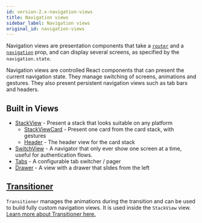 ```yaml
---
id: version-2.x-navigation-views
title: Navigation views
sidebar_label: Navigation views
original_id: navigation-views
---
```


Navigation views are presentation components that take a [`router`](routers.html) and a [`navigation`](navigation-prop.html) prop, and can display several screens, as specified by the `navigation.state`.

Navigation views are controlled React components that can present the current navigation state. They manage switching of screens, animations and gestures. They also present persistent navigation views such as tab bars and headers.

## Built in Views

- [StackView](https://github.com/react-navigation/react-navigation-stack/blob/master/src/views/StackView/StackView.js) - Present a stack that looks suitable on any platform
    + [StackViewCard](https://github.com/react-navigation/react-navigation-stack/blob/master/src/views/StackView/StackViewCard.js) - Present one card from the card stack, with gestures
    + [Header](https://github.com/react-navigation/react-navigation-stack/blob/master/src/views/Header/Header.js) - The header view for the card stack
- [SwitchView](https://github.com/react-navigation/react-navigation/blob/master/src/views/SwitchView/SwitchView.js) - A navigator that only ever show one screen at a time, useful for authentication flows.
- [Tabs](https://github.com/react-navigation/react-navigation-tabs) - A configurable tab switcher / pager
- [Drawer](https://github.com/react-navigation/react-navigation-drawer) - A view with a drawer that slides from the left


## [Transitioner](transitioner.html)

`Transitioner` manages the animations during the transition and can be used to build fully custom navigation views. It is used inside the `StackView` view. [Learn more about Transitioner here.](transitioner.html)
